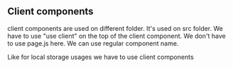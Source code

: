 ## Client components
client components are used on different folder. It's used on src folder. We have to use "use client"  on the top of the client component. We don't have to use page.js here. We can use regular component name.

Like for local storage usages we have to use client components

<!-- <h1>Better to use client component inside different folder</h1> -->